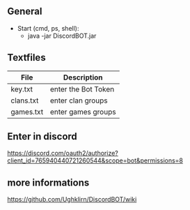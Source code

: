 ## General

* Start (cmd, ps, shell):
    * java -jar DiscordBOT.jar

## Textfiles

| File		 | Description		      |
| ---------- | -------------------- |
| key.txt	 | enter the Bot Token  |
| clans.txt	 | enter clan groups    |
| games.txt	 | enter games groups   |

## Enter in discord

https://discord.com/oauth2/authorize?client_id=765940440721260544&scope=bot&permissions=8

## more informations

https://github.com/Ughklirn/DiscordBOT/wiki
